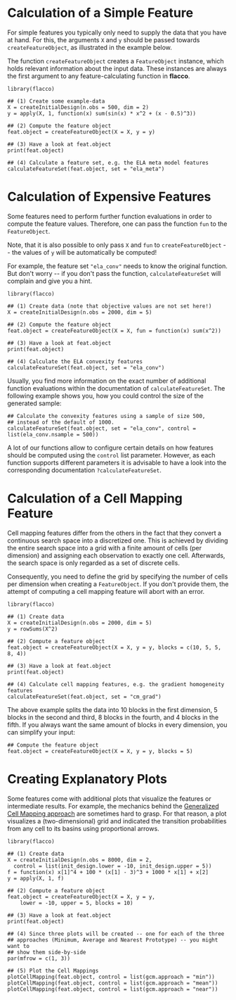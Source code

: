 # Calculation of a Simple Feature

For simple features you typically only need to supply the data that you have at hand.  For this, the arguments `X` and `y` should be passed towards `createFeatureObject`, as illustrated in the example below.

The function `createFeatureObject` creates a `FeatureObject` instance, which holds relevant information about the input data. These instances are always the first argument to any feature-calculating function in **flacco**.

```{r}
library(flacco)

## (1) Create some example-data
X = createInitialDesign(n.obs = 500, dim = 2)
y = apply(X, 1, function(x) sum(sin(x) * x^2 + (x - 0.5)^3))

## (2) Compute the feature object
feat.object = createFeatureObject(X = X, y = y)

## (3) Have a look at feat.object
print(feat.object)

## (4) Calculate a feature set, e.g. the ELA meta model features
calculateFeatureSet(feat.object, set = "ela_meta")
```


# Calculation of Expensive Features

Some features need to perform further function evaluations in order to compute the feature values. Therefore, one can pass the function `fun` to the `FeatureObject`.

Note, that it is also possible to only pass `X` and `fun` to `createFeatureObject` -- the values of `y` will be automatically be computed!

For example, the feature set `"ela_conv"` needs to know the original function. But don't worry -- if you don't pass the function, `calculateFeatureSet` will complain and give you a hint.

```{r}
library(flacco)

## (1) Create data (note that objective values are not set here!)
X = createInitialDesign(n.obs = 2000, dim = 5)

## (2) Compute the feature object
feat.object = createFeatureObject(X = X, fun = function(x) sum(x^2))

## (3) Have a look at feat.object
print(feat.object)

## (4) Calculate the ELA convexity features
calculateFeatureSet(feat.object, set = "ela_conv")
```

Usually, you find more information on the exact number of additional function evaluations within the documentation of `calculateFeatureSet`. The following example shows you, how you could control the size of the generated sample:

```{r}
## Calculate the convexity features using a sample of size 500, 
## instead of the default of 1000.
calculateFeatureSet(feat.object, set = "ela_conv", control = list(ela_conv.nsample = 500))
```

A lot of our functions allow to configure certain details on how features should be computed using the `control` list parameter. However, as each function supports different parameters it is advisable to have a look into the corresponding documentation `?calculateFeatureSet`.


# Calculation of a Cell Mapping Feature

Cell mapping features differ from the others in the fact that they convert a continuous search space into a discretized one. This is achieved by dividing the entire search space into a grid with a finite amount of cells (per dimension) and assigning each observation to exactly one cell. Afterwards, the search space is only regarded as a set of discrete cells.

Consequently, you need to define the grid by specifying the number of cells per dimension when creating a `FeatureObject`. If you don't provide them, the attempt of computing a cell mapping feature will abort with an error.

```{r}
library(flacco)

## (1) Create data
X = createInitialDesign(n.obs = 2000, dim = 5)
y = rowSums(X^2)

## (2) Compute a feature object
feat.object = createFeatureObject(X = X, y = y, blocks = c(10, 5, 5, 8, 4))

## (3) Have a look at feat.object
print(feat.object)

## (4) Calculate cell mapping features, e.g. the gradient homogeneity features
calculateFeatureSet(feat.object, set = "cm_grad")
```

The above example splits the data into 10 blocks in the first dimension, 5 blocks in the second and third, 8 blocks in the fourth, and 4 blocks in the fifth. If you always want the same amount of blocks in every dimension, you can simplify your input:

```{r}
## Compute the feature object
feat.object = createFeatureObject(X = X, y = y, blocks = 5)
``` 


# Creating Explanatory Plots

Some features come with additional plots that visualize the features or intermediate results. For example, the mechanics behind the [Generalized Cell Mapping approach](gcm.md) are sometimes hard to grasp. For that reason, a plot visualizes a (two-dimensional) grid and indicated the transition probabilities from any cell to its basins using proportional arrows. 

```{r}
library(flacco)

## (1) Create data
X = createInitialDesign(n.obs = 8000, dim = 2,
  control = list(init_design.lower = -10, init_design.upper = 5))
f = function(x) x[1]^4 + 100 * (x[1] - 3)^3 + 1000 * x[1] + x[2]
y = apply(X, 1, f)

## (2) Compute a feature object
feat.object = createFeatureObject(X = X, y = y, 
	lower = -10, upper = 5, blocks = 10)

## (3) Have a look at feat.object
print(feat.object)

## (4) Since three plots will be created -- one for each of the three
## approaches (Minimum, Average and Nearest Prototype) -- you might want to
## show them side-by-side
par(mfrow = c(1, 3))

## (5) Plot the Cell Mappings
plotCellMapping(feat.object, control = list(gcm.approach = "min"))
plotCellMapping(feat.object, control = list(gcm.approach = "mean"))
plotCellMapping(feat.object, control = list(gcm.approach = "near"))
```